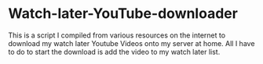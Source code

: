 Watch-later-YouTube-downloader
==============================

This is a script I compiled from various resources on the internet to download my watch later Youtube Videos onto my server at home.  All I have to do to start the download is add the video to my watch later list.

